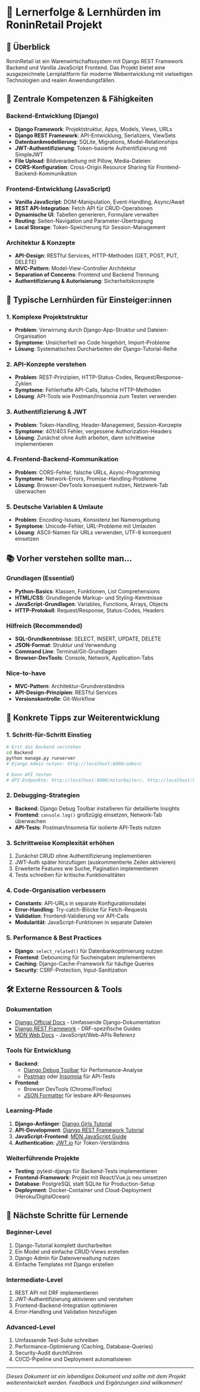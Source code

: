 # 🧾 Lernerfolge & Lernhürden im RoninRetail Projekt

## 🎯 Überblick

RoninRetail ist ein Warenwirtschaftssystem mit Django REST Framework Backend und Vanilla JavaScript Frontend. Das Projekt bietet eine ausgezeichnete Lernplattform für moderne Webentwicklung mit vielseitigen Technologien und realen Anwendungsfällen.

## 💪 Zentrale Kompetenzen & Fähigkeiten

### Backend-Entwicklung (Django)
- **Django Framework**: Projektstruktur, Apps, Models, Views, URLs
- **Django REST Framework**: API-Entwicklung, Serializers, ViewSets
- **Datenbankmodellierung**: SQLite, Migrations, Model-Relationships
- **JWT-Authentifizierung**: Token-basierte Authentifizierung mit SimpleJWT
- **File Upload**: Bildverarbeitung mit Pillow, Media-Dateien
- **CORS-Konfiguration**: Cross-Origin Resource Sharing für Frontend-Backend-Kommunikation

### Frontend-Entwicklung (JavaScript)
- **Vanilla JavaScript**: DOM-Manipulation, Event-Handling, Async/Await
- **REST API-Integration**: Fetch API für CRUD-Operationen
- **Dynamische UI**: Tabellen generieren, Formulare verwalten
- **Routing**: Seiten-Navigation und Parameter-Übertragung
- **Local Storage**: Token-Speicherung für Session-Management

### Architektur & Konzepte
- **API-Design**: RESTful Services, HTTP-Methoden (GET, POST, PUT, DELETE)
- **MVC-Pattern**: Model-View-Controller Architektur
- **Separation of Concerns**: Frontend und Backend Trennung
- **Authentifizierung & Autorisierung**: Sicherheitskonzepte

## 🚧 Typische Lernhürden für Einsteiger:innen

### 1. **Komplexe Projektstruktur**
- **Problem**: Verwirrung durch Django-App-Struktur und Dateien-Organisation
- **Symptome**: Unsicherheit wo Code hingehört, Import-Probleme
- **Lösung**: Systematisches Durcharbeiten der Django-Tutorial-Reihe

### 2. **API-Konzepte verstehen**
- **Problem**: REST-Prinzipien, HTTP-Status-Codes, Request/Response-Zyklen
- **Symptome**: Fehlerhafte API-Calls, falsche HTTP-Methoden
- **Lösung**: API-Tools wie Postman/Insomnia zum Testen verwenden

### 3. **Authentifizierung & JWT**
- **Problem**: Token-Handling, Header-Management, Session-Konzepte
- **Symptome**: 401/403 Fehler, vergessene Authorization-Headers
- **Lösung**: Zunächst ohne Auth arbeiten, dann schrittweise implementieren

### 4. **Frontend-Backend-Kommunikation**
- **Problem**: CORS-Fehler, falsche URLs, Async-Programming
- **Symptome**: Network-Errors, Promise-Handling-Probleme
- **Lösung**: Browser-DevTools konsequent nutzen, Netzwerk-Tab überwachen

### 5. **Deutsche Variablen & Umlaute**
- **Problem**: Encoding-Issues, Konsistenz bei Namensgebung
- **Symptome**: Unicode-Fehler, URL-Probleme mit Umlauten
- **Lösung**: ASCII-Namen für URLs verwenden, UTF-8 konsequent einsetzen

## 📚 Vorher verstehen sollte man...

### Grundlagen (Essential)
- **Python-Basics**: Klassen, Funktionen, List Comprehensions
- **HTML/CSS**: Grundlegende Markup- und Styling-Kenntnisse  
- **JavaScript-Grundlagen**: Variables, Functions, Arrays, Objects
- **HTTP-Protokoll**: Request/Response, Status-Codes, Headers

### Hilfreich (Recommended)
- **SQL-Grundkenntnisse**: SELECT, INSERT, UPDATE, DELETE
- **JSON-Format**: Struktur und Verwendung
- **Command Line**: Terminal/Git-Grundlagen
- **Browser-DevTools**: Console, Network, Application-Tabs

### Nice-to-have
- **MVC-Pattern**: Architektur-Grundverständnis
- **API-Design-Prinzipien**: RESTful Services
- **Versionskontrolle**: Git-Workflow

## 🚀 Konkrete Tipps zur Weiterentwicklung

### 1. **Schritt-für-Schritt Einstieg**
```bash
# Erst das Backend verstehen
cd Backend
python manage.py runserver
# Django Admin nutzen: http://localhost:8000/admin/

# Dann API testen
# API-Endpunkte: http://localhost:8000/mitarbeiter/, http://localhost:8000/product/
```

### 2. **Debugging-Strategien**
- **Backend**: Django Debug Toolbar installieren für detaillierte Insights
- **Frontend**: `console.log()` großzügig einsetzen, Network-Tab überwachen
- **API-Tests**: Postman/Insomnia für isolierte API-Tests nutzen

### 3. **Schrittweise Komplexität erhöhen**
1. Zunächst CRUD ohne Authentifizierung implementieren
2. JWT-Auth später hinzufügen (auskommentierte Zeilen aktivieren)
3. Erweiterte Features wie Suche, Pagination implementieren
4. Tests schreiben für kritische Funktionalitäten

### 4. **Code-Organisation verbessern**
- **Constants**: API-URLs in separate Konfigurationsdatei
- **Error-Handling**: Try-catch-Blöcke für Fetch-Requests
- **Validation**: Frontend-Validierung vor API-Calls
- **Modularität**: JavaScript-Funktionen in separate Dateien

### 5. **Performance & Best Practices**
- **Django**: `select_related()` für Datenbankoptimierung nutzen
- **Frontend**: Debouncing für Sucheingaben implementieren
- **Caching**: Django-Cache-Framework für häufige Queries
- **Security**: CSRF-Protection, Input-Sanitization

## 🛠️ Externe Ressourcen & Tools

### Dokumentation
- [Django Official Docs](https://docs.djangoproject.com/) - Umfassende Django-Dokumentation
- [Django REST Framework](https://www.django-rest-framework.org/) - DRF-spezifische Guides
- [MDN Web Docs](https://developer.mozilla.org/) - JavaScript/Web-APIs Referenz

### Tools für Entwicklung
- **Backend**: 
  - [Django Debug Toolbar](https://django-debug-toolbar.readthedocs.io/) für Performance-Analyse
  - [Postman](https://www.postman.com/) oder [Insomnia](https://insomnia.rest/) für API-Tests
- **Frontend**: 
  - Browser DevTools (Chrome/Firefox)
  - [JSON Formatter](https://jsonformatter.org/) für lesbare API-Responses

### Learning-Pfade
1. **Django-Anfänger**: [Django Girls Tutorial](https://tutorial.djangogirls.org/)
2. **API-Development**: [Django REST Framework Tutorial](https://www.django-rest-framework.org/tutorial/quickstart/)
3. **JavaScript-Frontend**: [MDN JavaScript Guide](https://developer.mozilla.org/en-US/docs/Web/JavaScript/Guide)
4. **Authentication**: [JWT.io](https://jwt.io/) für Token-Verständnis

### Weiterführende Projekte
- **Testing**: pytest-django für Backend-Tests implementieren
- **Frontend-Framework**: Projekt mit React/Vue.js neu umsetzen
- **Database**: PostgreSQL statt SQLite für Production-Setup
- **Deployment**: Docker-Container und Cloud-Deployment (Heroku/DigitalOcean)

## 🎯 Nächste Schritte für Lernende

### Beginner-Level
1. Django-Tutorial komplett durcharbeiten
2. Ein Model und einfache CRUD-Views erstellen
3. Django Admin für Datenverwaltung nutzen
4. Einfache Templates mit Django erstellen

### Intermediate-Level
1. REST API mit DRF implementieren
2. JWT-Authentifizierung aktivieren und verstehen
3. Frontend-Backend-Integration optimieren
4. Error-Handling und Validation hinzufügen

### Advanced-Level
1. Umfassende Test-Suite schreiben
2. Performance-Optimierung (Caching, Database-Queries)
3. Security-Audit durchführen
4. CI/CD-Pipeline und Deployment automatisieren

---

*Dieses Dokument ist ein lebendiges Dokument und sollte mit dem Projekt weiterentwickelt werden. Feedback und Ergänzungen sind willkommen!*